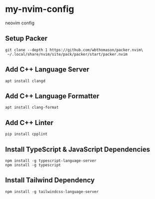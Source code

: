 # my-nvim-config

neovim config

## Setup Packer

```
git clone --depth 1 https://github.com/wbthomason/packer.nvim\
 ~/.local/share/nvim/site/pack/packer/start/packer.nvim
```

## Add C++ Language Server

```
apt install clangd
```

## Add C++ Language Formatter

```
apt install clang-format
```

## Add C++ Linter

```
pip install cpplint
```

## Install TypeScript & JavaScript Dependencies

```
npm install -g typescript-language-server
npm install -g typescript
```

## Install Tailwind Dependency

```
npm install -g tailwindcss-language-server
```


